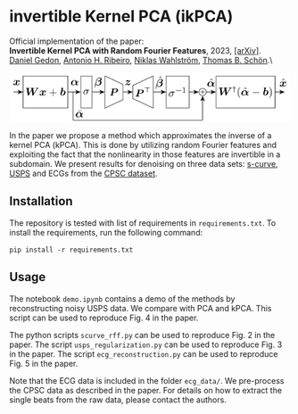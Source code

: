 # invertible Kernel PCA (ikPCA)

Official implementation of the paper:\
**Invertible Kernel PCA with Random Fourier Features**, 2023, [[arXiv]](TODO). \
[Daniel Gedon](https://dgedon.github.io/),
[Antonio H. Ribeiro](https://antonior92.github.io/),
[Niklas Wahlström](http://www.it.uu.se/katalog/nikwa778),
[Thomas B. Schön](http://user.it.uu.se/~thosc112/).\

![overview image](doc/method_ilustr.png)

In the paper we propose a method which approximates the inverse of a kernel PCA (kPCA).
This is done by utilizing random Fourier features and exploiting the fact that the nonlinearity in those features
are invertible in a subdomain. We present results for denoising on three data sets: 
[s-curve](https://scikit-learn.org/stable/modules/generated/sklearn.datasets.make_s_curve.html), 
[USPS](https://scikit-learn.org/stable/auto_examples/applications/plot_digits_denoising.html#sphx-glr-auto-examples-applications-plot-digits-denoising-py) and
ECGs from the [CPSC dataset](http://2018.icbeb.org/Challenge.html). 


## Installation
The repository is tested with list of requirements in `requirements.txt`. To install the requirements, run the following command:
```
pip install -r requirements.txt
```

## Usage
The notebook `demo.ipynb` contains a demo of the methods by reconstructing noisy USPS data. We compare with PCA and kPCA.
This script can be used to reproduce Fig. 4 in the paper.

The python scripts `scurve_rff.py` can be used to reproduce Fig. 2 in the paper. 
The script `usps_regularization.py` can be used to reproduce Fig. 3 in the paper. 
The script `ecg_reconstruction.py` can be used to reproduce Fig. 5 in the paper.

Note that the ECG data is included in the folder `ecg_data/`. We pre-process the CPSC data as described in the paper.
For details on how to extract the single beats from the raw data, please contact the authors.


<!---
## Citation
If you use this code for your research, please cite our paper:
```
@article{TODO,
  title={TODO},
  author={TODO},
  journal={TODO},
  year={TODO}
}
```
-->